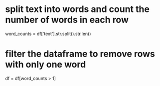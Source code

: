 # split text into words and count the number of words in each row
word_counts = df['text'].str.split().str.len()

# filter the dataframe to remove rows with only one word
df = df[word_counts > 1]
